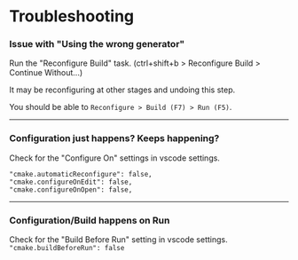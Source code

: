 # Troubleshooting

### Issue with "Using the wrong generator"
Run the "Reconfigure Build" task. (ctrl+shift+b > Reconfigure Build > Continue Without...)

It may be reconfiguring at other stages and undoing this step.

You should be able to `Reconfigure > Build (F7) > Run (F5)`.

---------

### Configuration just happens? Keeps happening?
Check for the "Configure On" settings in vscode settings.

```
"cmake.automaticReconfigure": false,
"cmake.configureOnEdit": false,
"cmake.configureOnOpen": false,
```
---------

### Configuration/Build happens on Run
Check for the "Build Before Run" setting in vscode settings.
`"cmake.buildBeforeRun": false`